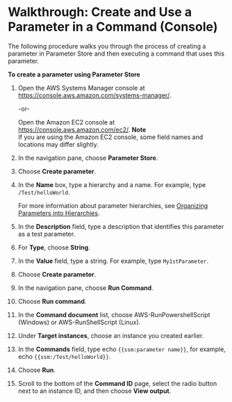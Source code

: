 # Walkthrough: Create and Use a Parameter in a Command \(Console\)<a name="sysman-paramstore-console"></a>

The following procedure walks you through the process of creating a parameter in Parameter Store and then executing a command that uses this parameter\.

**To create a parameter using Parameter Store**

1. Open the AWS Systems Manager console at [https://console\.aws\.amazon\.com/systems\-manager/](https://console.aws.amazon.com/systems-manager/)\.

   \-or\-

   Open the Amazon EC2 console at [https://console\.aws\.amazon\.com/ec2/](https://console.aws.amazon.com/ec2/)\.
**Note**  
If you are using the Amazon EC2 console, some field names and locations may differ slightly\.

1. In the navigation pane, choose **Parameter Store**\. 

1. Choose **Create parameter**\.

1. In the **Name** box, type a hierarchy and a name\. For example, type `/Test/helloWorld`\.

   For more information about parameter hierarchies, see [Organizing Parameters into Hierarchies](sysman-paramstore-su-organize.md)\.

1. In the **Description** field, type a description that identifies this parameter as a test parameter\.

1. For **Type**, choose **String**\.

1. In the **Value** field, type a string\. For example, type `My1stParameter`\.

1. Choose **Create parameter**\.

1. In the navigation pane, choose **Run Command**\. 

1. Choose **Run command**\.

1. In the **Command document** list, choose AWS\-RunPowershellScript \(Windows\) or AWS\-RunShellScript \(Linux\)\. 

1. Under **Target instances**, choose an instance you created earlier\.

1. In the **Commands** field, type echo `{{ssm:parameter name}}`, for example, echo `{{ssm:/Test/helloWorld}}`\. 

1. Choose **Run**\.

1. Scroll to the bottom of the **Command ID** page, select the radio button next to an instance ID, and then choose **View output**\. 